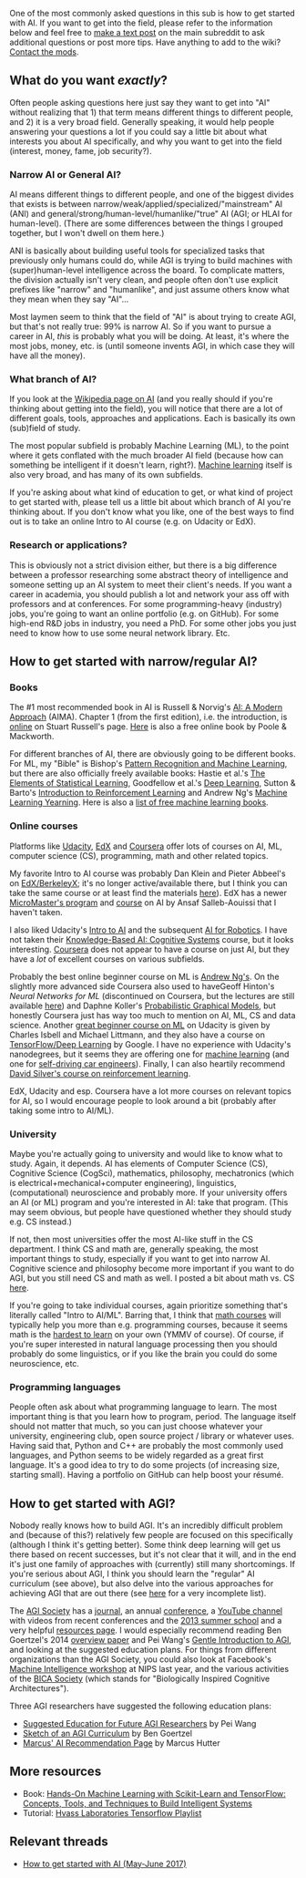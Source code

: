 
One of the most commonly asked questions in this sub is how to get started with AI. If you want to get into the field, please refer to the information below and feel free to [make a text post](https://www.reddit.com/r/artificial/submit?selftext=true) on the main subreddit to ask additional questions or post more tips. Have anything to add to the wiki? [Contact the mods](https://www.reddit.com/message/compose?to=%2Fr%2Fartificial).

## What do you want _exactly_?

Often people asking questions here just say they want to get into "AI" without realizing that 1) that term means different things to different people, and 2) it is a very broad field. Generally speaking, it would help people answering your questions a lot if you could say a little bit about what interests you about AI specifically, and why you want to get into the field (interest, money, fame, job security?).

### Narrow AI or General AI?

AI means different things to different people, and one of the biggest divides that exists is between narrow/weak/applied/specialized/"mainstream" AI (ANI) and general/strong/human-level/humanlike/"true" AI (AGI; or HLAI for human-level). (There are some differences between the things I grouped together, but I won't dwell on them here.)

ANI is basically about building useful tools for specialized tasks that previously only humans could do, while AGI is trying to build machines with (super)human-level intelligence across the board. To complicate matters, the division actually isn't very clean, and people often don't use explicit prefixes like "narrow" and "humanlike", and just assume others know what they mean when they say "AI"...

Most laymen seem to think that the field of "AI" is about trying to create AGI, but that's not really true: 99% is narrow AI. So if you want to pursue a career in AI, _this_ is probably what you will be doing. At least, it's where the most jobs, money, etc. is (until someone invents AGI, in which case they will have all the money).

### What branch of AI?

If you look at the [Wikipedia page on AI](https://en.wikipedia.org/wiki/Artificial_intelligence) (and you really should if you're thinking about getting into the field), you will notice that there are a lot of different goals, tools, approaches and applications. Each is basically its own (sub)field of study.

The most popular subfield is probably Machine Learning (ML), to the point where it gets conflated with the much broader AI field (because how can something be intelligent if it doesn't learn, right?). [Machine learning](https://en.wikipedia.org/wiki/Machine_learning) itself is also very broad, and has many of its own subfields.

If you're asking about what kind of education to get, or what kind of project to get started with, please tell us a little bit about which branch of AI you're thinking about. If you don't know what you like, one of the best ways to find out is to take an online Intro to AI course (e.g. on Udacity or EdX).

### Research or applications?

This is obviously not a strict division either, but there is a big difference between a professor researching some abstract theory of intelligence and someone setting up an AI system to meet their client's needs. If you want a career in academia, you should publish a lot and network your ass off with professors and at conferences. For some programming-heavy (industry) jobs, you're going to want an online portfolio (e.g. on GitHub). For some high-end R&D jobs in industry, you need a PhD. For some other jobs you just need to know how to use some neural network library. Etc.

## How to get started with narrow/regular AI?

### Books

The #1 most recommended book in AI is Russell & Norvig's [AI: A Modern Approach](http://aima.cs.berkeley.edu/) (AIMA). Chapter 1 (from the first edition), i.e. the introduction, is [online](https://people.eecs.berkeley.edu/%7Erussell/aima1e/chapter01.pdf) on Stuart Russell's page. [Here](https://artint.info/2e/html/ArtInt2e.html) is also a free online book by Poole & Mackworth.

For different branches of AI, there are obviously going to be different books. For ML, my "Bible" is Bishop's [Pattern Recognition and Machine Learning](http://www.springer.com/gp/book/9780387310732), but there are also officially freely available books: Hastie et al.'s [The Elements of Statistical Learning](http://statweb.stanford.edu/%7Etibs/ElemStatLearn/), Goodfellow et al.'s [Deep Learning](http://www.deeplearningbook.org/), Sutton & Barto's [Introduction to Reinforcement Learning](http://incompleteideas.net/book/the-book-2nd.html) and Andrew Ng's [Machine Learning Yearning](https://www.mlyearning.org/). Here is also a [list of free machine learning books](https://github.com/josephmisiti/awesome-machine-learning/blob/master/books.md).

### Online courses

Platforms like [Udacity](https://www.udacity.com/), [EdX](https://www.edx.org/) and [Coursera](https://www.coursera.org/) offer lots of courses on AI, ML, computer science (CS), programming, math and other related topics.

My favorite Intro to AI course was probably Dan Klein and Pieter Abbeel's on [EdX/BerkeleyX](https://courses.edx.org/courses/BerkeleyX/CS188x_1/1T2013/info); it's no longer active/available there, but I think you can take the same course or at least find the materials [here](http://ai.berkeley.edu/home.html)). EdX has a newer [MicroMaster's program](https://www.edx.org/micromasters/columbiax-artificial-intelligence) and [course](https://www.edx.org/course/artificial-intelligence-ai-columbiax-csmm-101x-0) on AI by Ansaf Salleb-Aouissi that I haven't taken.

I also liked Udacity's [Intro to AI](https://www.udacity.com/course/intro-to-artificial-intelligence--cs271) and the subsequent [AI for Robotics](https://www.udacity.com/course/artificial-intelligence-for-robotics--cs373). I have not taken their [Knowledge-Based AI: Cognitive Systems](https://eu.udacity.com/course/knowledge-based-ai-cognitive-systems--ud409) course, but it looks interesting. [Coursera](https://www.coursera.org/) does not appear to have a course on just AI, but they have a _lot_ of excellent courses on various subfields.

Probably the best online beginner course on ML is [Andrew Ng's](https://www.coursera.org/learn/machine-learning). On the slightly more advanced side Coursera also used to haveGeoff Hinton's _Neural Networks for ML_ (discontinued on Coursera, but the lectures are still available [here](https://www.cs.toronto.edu/%7Ehinton/coursera_lectures.html)) and Daphne Koller's [Probabilistic Graphical Models](https://www.coursera.org/specializations/probabilistic-graphical-models), but honestly Coursera just has way too much to mention on AI, ML, CS and data science. Another [great beginner course on ML](https://www.udacity.com/course/machine-learning--ud262) on Udacity is given by Charles Isbell and Michael Littmann, and they also have a course on [TensorFlow/Deep Learning](https://www.udacity.com/course/deep-learning--ud730) by Google. I have no experience with Udacity's nanodegrees, but it seems they are offering one for [machine learning](https://www.udacity.com/course/machine-learning-engineer-nanodegree--nd009) (and one for [self-driving car engineers](https://www.udacity.com/drive)). Finally, I can also heartily recommend [David Silver's course on reinforcement learning](http://www0.cs.ucl.ac.uk/staff/d.silver/web/Teaching.html).

EdX, Udacity and esp. Coursera have a lot more courses on relevant topics for AI, so I would encourage people to look around a bit (probably after taking some intro to AI/ML).

### University

Maybe you're actually going to university and would like to know what to study. Again, it depends. AI has elements of Computer Science (CS), Cognitive Science (CogSci), mathematics, philosophy, mechatronics (which is electrical+mechanical+computer engineering), linguistics, (computational) neuroscience and probably more. If your university offers an AI (or ML) program and you're interested in AI: take that program. (This may seem obvious, but people have questioned whether they should study e.g. CS instead.)

If not, then most universities offer the most AI-like stuff in the CS department. I think CS and math are, generally speaking, the most important things to study, especially if you want to get into narrow AI. Cognitive science and philosophy become more important if you want to do AGI, but you still need CS and math as well. I posted a bit about math vs. CS [here](https://www.reddit.com/r/agi/comments/5bwx7j/do_you_think_an_undergrad_education_in/d9sxokm/).

If you're going to take individual courses, again prioritize something that's literally called "Intro to AI/ML". Barring that, I think that [math courses](https://www.reddit.com/r/artificial/comments/tbmjg/what_college_courses_should_i_take_if_i_want_to/) will typically help you more than e.g. programming courses, because it seems math is the [hardest to learn](http://cstheory.stackexchange.com/a/14013) on your own (YMMV of course). Of course, if you're super interested in natural language processing then you should probably do some linguistics, or if you like the brain you could do some neuroscience, etc.

### Programming languages

People often ask about what programming language to learn. The most important thing is that you learn how to program, period. The language itself should not matter that much, so you can just choose whatever your university, engineering club, open source project / library or whatever uses. Having said that, Python and C++ are probably the most commonly used languages, and Python seems to be widely regarded as a great first language. It's a good idea to try to do some projects (of increasing size, starting small). Having a portfolio on GitHub can help boost your résumé.

## How to get started with AGI?

Nobody really knows how to build AGI. It's an incredibly difficult problem and (because of this?) relatively few people are focused on this specifically (although I think it's getting better). Some think deep learning will get us there based on recent successes, but it's not clear that it will, and in the end it's just one family of approaches with (currently) still many shortcomings. If you're serious about AGI, I think you should learn the "regular" AI curriculum (see above), but also delve into the various approaches for achieving AGI that are out there (see [here](https://www.reddit.com/r/artificial/comments/2f8c56/what_is_this_subreddit_about/ck88z9w) for a very incomplete list).

The [AGI Society](http://www.agi-society.org/) has a [journal](https://content.sciendo.com/view/journals/jagi/jagi-overview.xml), an annual [conference](http://agi-conf.org/), a [YouTube channel](https://www.youtube.com/channel/UCCwJ8AV1zMM4j9FTicGimqA) with videos from recent conferences and the [2013 summer school](http://www.mindmakers.org/projects/agi-summer-school-2013/documents) and a very helpful [resources page](http://www.agi-society.org/resources/). I would especially recommend reading Ben Goertzel's 2014 [overview paper](http://www.degruyter.com/view/j/jagi.ahead-of-print/jagi-2014-0001/jagi-2014-0001.xml) and Pei Wang's [Gentle Introduction to AGI](https://cis.temple.edu/%7Epwang/AGI-Intro.html), and looking at the suggested education plans. For things from different organizations than the AGI Society, you could also look at Facebook's [Machine Intelligence workshop](https://mainatnips.github.io/) at NIPS last year, and the various activities of the [BICA Society](http://bicasociety.org/) (which stands for "Biologically Inspired Cognitive Architectures").

Three AGI researchers have suggested the following education plans:

- [Suggested Education for Future AGI Researchers](https://cis.temple.edu/%7Epwang/AGI-Curriculum.html) by Pei Wang
- [Sketch of an AGI Curriculum](http://wp.goertzel.org/agi-curriculum/) by Ben Goertzel
- [Marcus' AI Recommendation Page](http://www.hutter1.net/ai/introref.htm) by Marcus Hutter

## More resources

- Book: [Hands-On Machine Learning with Scikit-Learn and TensorFlow: Concepts, Tools, and Techniques to Build Intelligent Systems](https://www.amazon.com/Hands-Machine-Learning-Scikit-Learn-TensorFlow/dp/1491962291/)
- Tutorial: [Hvass Laboratories Tensorflow Playlist](https://www.youtube.com/playlist?list=PL9Hr9sNUjfsmEu1ZniY0XpHSzl5uihcXZ)

## Relevant threads

- [How to get started with AI (May-June 2017)](https://www.reddit.com/r/artificial/comments/6cnlr6/monthly_how_to_get_started_with_ai_thread/)